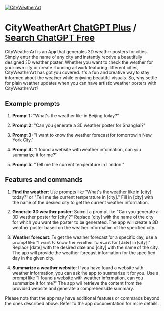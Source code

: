 
[![CityWeatherArt](https://files.oaiusercontent.com/file-ame3h5Uj6QlIEsN6LXKzWp8t?se=2123-10-17T08%3A59%3A57Z&sp=r&sv=2021-08-06&sr=b&rscc=max-age%3D31536000%2C%20immutable&rscd=attachment%3B%20filename%3D667764d5-9a0d-40a6-ac27-ce98215066c9.webp&sig=ak50Pieu7MN7vLVVWDo7xggn1XYKiSo/mQRt2U9srhA%3D)](https://chat.openai.com/g/g-aTdwKcgsE-cityweatherart)

# CityWeatherArt [ChatGPT Plus](https://chat.openai.com/g/g-aTdwKcgsE-cityweatherart) / [Search ChatGPT Free](https://gptcall.net/index.html#/?search=CityWeatherArt)

CityWeatherArt is an App that generates 3D weather posters for cities. Simply enter the name of any city and instantly receive a beautifully designed 3D weather poster. Whether you want to check the weather for your own city or create stunning artwork featuring different cities, CityWeatherArt has got you covered. It's a fun and creative way to stay informed about the weather while enjoying beautiful visuals. So, why settle for plain weather updates when you can have artistic weather posters with CityWeatherArt?

## Example prompts

1. **Prompt 1:** "What's the weather like in Beijing today?"

2. **Prompt 2:** "Can you generate a 3D weather poster for Shanghai?"

3. **Prompt 3:** "I want to know the weather forecast for tomorrow in New York City."

4. **Prompt 4:** "I found a website with weather information, can you summarize it for me?"

5. **Prompt 5:** "Tell me the current temperature in London."

## Features and commands

1. **Find the weather**: Use prompts like "What's the weather like in [city] today?" or "Tell me the current temperature in [city]." Fill in [city] with the name of the desired city to get the current weather information.

2. **Generate 3D weather poster**: Submit a prompt like "Can you generate a 3D weather poster for [city]?" Replace [city] with the name of the city for which you want the poster to be generated. The app will create a 3D weather poster based on the weather information of the specified city.

3. **Weather forecast**: To get the weather forecast for a specific day, use a prompt like "I want to know the weather forecast for [date] in [city]." Replace [date] with the desired date and [city] with the name of the city. The app will provide the weather forecast information for the specified day in the given city.

4. **Summarize a weather website**: If you have found a website with weather information, you can ask the app to summarize it for you. Use a prompt like "I found a website with weather information, can you summarize it for me?" The app will retrieve the content from the provided website and generate a comprehensible summary.

Please note that the app may have additional features or commands beyond the ones described above. Refer to the app documentation for more details.


